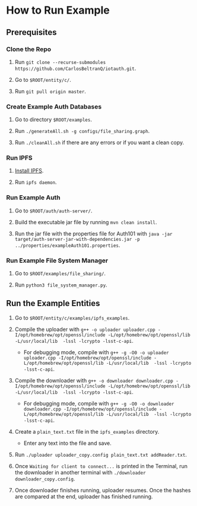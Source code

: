 # How to Run Example

## Prerequisites

### Clone the Repo
1. Run `git clone --recurse-submodules https://github.com/CarlosBeltranQ/iotauth.git`.

2. Go to `$ROOT/entity/c/`.

2. Run `git pull origin master`.

### Create Example Auth Databases

1. Go to directory `$ROOT/examples`.

2. Run `./generateAll.sh -g configs/file_sharing.graph`.

3. Run `./cleanAll.sh` if there are any errors or if you want a clean copy.

### Run IPFS

1. [Install IPFS](https://docs.ipfs.tech/install/command-line/#install-official-binary-distributions).

2. Run `ipfs daemon`.

### Run Example Auth

1. Go to `$ROOT/auth/auth-server/`.

2. Build the executable jar file by running `mvn clean install`.

3. Run the jar file with the properties file for Auth101 with `java -jar target/auth-server-jar-with-dependencies.jar -p ../properties/exampleAuth101.properties`.

### Run Example File System Manager

1. Go to `$ROOT/examples/file_sharing/`.

2. Run `python3 file_system_manager.py`.

## Run the Example Entities

1. Go to `$ROOT/entity/c/examples/ipfs_examples`.

2. Compile the uploader with `g++ -o uploader uploader.cpp -I/opt/homebrew/opt/openssl/include -L/opt/homebrew/opt/openssl/lib -L/usr/local/lib  -lssl -lcrypto -lsst-c-api`.

    - For debugging mode, compile with `g++ -g -O0 -o uploader uploader.cpp -I/opt/homebrew/opt/openssl/include -L/opt/homebrew/opt/openssl/lib -L/usr/local/lib  -lssl -lcrypto -lsst-c-api`.

3. Compile the downloader with `g++ -o downloader downloader.cpp -I/opt/homebrew/opt/openssl/include -L/opt/homebrew/opt/openssl/lib -L/usr/local/lib  -lssl -lcrypto -lsst-c-api`.

    - For debugging mode, compile with `g++ -g -O0 -o downloader downloader.cpp -I/opt/homebrew/opt/openssl/include -L/opt/homebrew/opt/openssl/lib -L/usr/local/lib  -lssl -lcrypto -lsst-c-api`.

4. Create a `plain_text.txt` file in the `ipfs_examples` directory.
    - Enter any text into the file and save.

5. Run `./uploader uploader_copy.config plain_text.txt addReader.txt`.

6. Once `Waiting for client to connect...` is printed in the Terminal, run the downloader in another terminal with `./downloader downloader_copy.config`.

7. Once downloader finishes running, uploader resumes. Once the hashes are compared at the end, uploader has finished running.